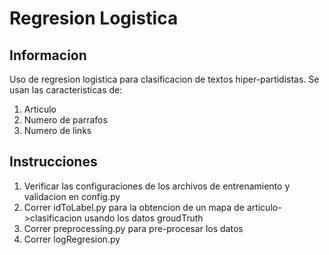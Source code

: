 # Regresion Logistica

## Informacion
Uso de regresion logistica para clasificacion de textos hiper-partidistas. 
Se usan las caracteristicas de:
1. Articulo
2. Numero de parrafos
3. Numero de links

## Instrucciones
1. Verificar las configuraciones de los archivos de entrenamiento y validacion en config.py
2. Correr idToLabel.py para la obtencion de un mapa de articulo->clasificacion usando los datos groudTruth
3. Correr preprocessing.py para pre-procesar los datos
4. Correr logRegresion.py
